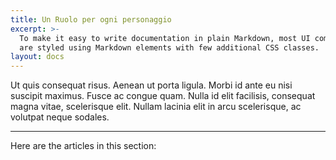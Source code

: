```yaml
---
title: Un Ruolo per ogni personaggio
excerpt: >-
  To make it easy to write documentation in plain Markdown, most UI components
  are styled using Markdown elements with few additional CSS classes.
layout: docs
---
```


Ut quis consequat risus. Aenean ut porta ligula. Morbi id ante eu nisi suscipit maximus. Fusce ac congue quam. Nulla id elit facilisis, consequat magna vitae, scelerisque elit. Nullam lacinia elit in arcu scelerisque, ac volutpat neque sodales.

***

Here are the articles in this section:
